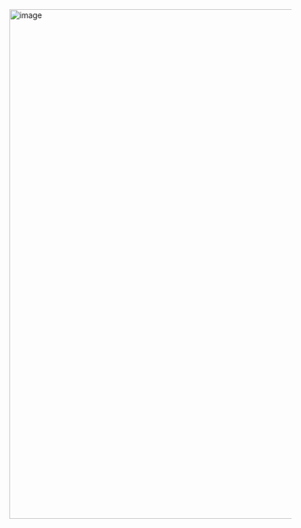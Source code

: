 <img width="1919" height="908" alt="image" src="https://github.com/user-attachments/assets/393035df-4f40-4c2a-a595-730ac85be501" />
